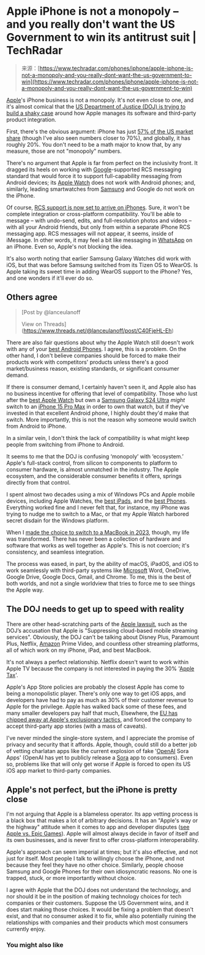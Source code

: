 <!--yml
category: 未分类
date: 2024-05-29 12:35:50
-->

# Apple iPhone is not a monopoly – and you really don't want the US Government to win its antitrust suit | TechRadar

> 来源：[https://www.techradar.com/phones/iphone/apple-iphone-is-not-a-monopoly-and-you-really-dont-want-the-us-government-to-win](https://www.techradar.com/phones/iphone/apple-iphone-is-not-a-monopoly-and-you-really-dont-want-the-us-government-to-win)

[Apple](https://www.techradar.com/tag/apple)'s iPhone business is not a monopoly. It's not even close to one, and it's almost comical that the [US Department of Justice (DOJ) is trying to build a shaky case](https://www.techradar.com/phones/iphone/the-us-sues-apple-for-monopoly-antitrust-violations-says-the-company-has-smothered-an-entire-industry) around how Apple manages its software and third-party product integration.

First, there's the obvious argument: iPhone has just [57% of the US market share](https://explodingtopics.com/blog/iphone-android-users) (though I've also seen numbers closer to 70%), and globally, it has roughly 20%. You don't need to be a math major to know that, by any measure, those are not "monopoly" numbers.

There's no argument that Apple is far from perfect on the inclusivity front. It dragged its heels on working with [Google](https://www.techradar.com/tag/google)-supported RCS messaging standard that would force it to support full-capability messaging from Android devices; its [Apple Watch](https://www.techradar.com/tag/apple-watch) does not work with Android phones; and, similarly, leading smartwatches from [Samsung](https://www.techradar.com/tag/samsung) and Google do not work on the iPhone.

Of course, [RCS support is now set to arrive on iPhones](https://www.techradar.com/phones/iphone/breaking-apple-will-support-rcs-in-2024). Sure, it won't be complete integration or cross-platform compatibility. You'll be able to message – with undo-send, edits, and full-resolution photos and videos – with all your Android friends, but only from within a separate iPhone RCS messaging app. RCS messages will not appear, it seems, inside of iMessage. In other words, it may feel a bit like messaging in [WhatsApp](https://www.techradar.com/tag/whatsapp) on an iPhone. Even so, Apple's not blocking the idea.

It's also worth noting that earlier Samsung Galaxy Watches did work with iOS, but that was before Samsung switched from its Tizen OS to WearOS. Is Apple taking its sweet time in adding WearOS support to the iPhone? Yes, and one wonders if it'll ever do so.

## Others agree

> [Post by @lanceulanoff
> 
> View on Threads](https://www.threads.net/@lanceulanoff/post/C40FjeHL-Eh)

There are also fair questions about why the Apple Watch still doesn't work with any of your [best Android Phones](https://www.techradar.com/best/best-android-phones). I agree, this is a problem. On the other hand, I don't believe companies should be forced to make their products work with competitors' products unless there's a good market/business reason, existing standards, or significant consumer demand.

If there is consumer demand, I certainly haven't seen it, and Apple also has no business incentive for offering that level of compatibility. Those who lust after the [best Apple Watch](https://www.techradar.com/news/best-apple-watch) but own a [Samsung Galaxy S24 Ultra](https://www.techradar.com/phones/samsung-galaxy-phones/samsung-galaxy-s24-ultra-review) *might* switch to an [iPhone 15 Pro Max](https://www.techradar.com/phones/iphone/iphone-15-pro-max-review) in order to own that watch, but if they've invested in that excellent Android phone, I highly doubt they'd make that switch. More importantly, this is not the reason why someone would switch from Android to iPhone.

In a similar vein, I don't think the lack of compatibility is what might keep people from switching from iPhone to Android.

It seems to me that the DOJ is confusing ‘monopoly’ with ‘ecosystem.’ Apple's full-stack control, from silicon to components to platform to consumer hardware, is almost unmatched in the industry. The Apple ecosystem, and the considerable consumer benefits it offers, springs directly from that control.

I spent almost two decades using a mix of Windows PCs and Apple mobile devices, including Apple Watches, the [best iPads](https://www.techradar.com/news/mobile-computing/tablets/best-ipad-2016-how-to-choose-the-right-one-for-you-1322489), and the [best Phones](https://www.techradar.com/news/best-phone). Everything worked fine and I never felt that, for instance, my iPhone was trying to nudge me to switch to a Mac, or that my Apple Watch harbored secret disdain for the Windows platform.

When I [made the choice to switch to a MacBook in 2023](https://www.techradar.com/features/ive-been-using-a-macbook-air-for-a-month-and-no-i-dont-miss-windows), though, my life was transformed. There has never been a collection of hardware and software that works as well together as Apple's. This is not coercion; it's consistency, and seamless integration.

The process was eased, in part, by the ability of macOS, iPadOS, and iOS to work seamlessly with third-party systems like [Microsoft](https://www.techradar.com/tag/microsoft) Word, OneDrive, Google Drive, Google Docs, Gmail, and Chrome. To me, this is the best of both worlds, and not a single worldview that tries to force me to see things the Apple way.

## The DOJ needs to get up to speed with reality

There are other head-scratching parts of the [Apple lawsuit](https://www.techradar.com/phones/iphone/the-big-apple-lawsuit-explained-why-apples-getting-sued-and-what-it-means-for-the-iphone), such as the DOJ’s accusation that Apple is "Suppressing cloud-based mobile streaming services". Obviously, the DOJ can't be talking about Disney Plus, Paramount Plus, Netflix, [Amazon](https://www.techradar.com/tag/amazon) Prime Video, and countless other streaming platforms, all of which work on my iPhone, iPad, and best MacBook.

It's not always a perfect relationship. Netflix doesn't want to work within Apple TV because the company is not interested in paying the 30% '[Apple Tax](https://www.insightpartners.com/ideas/do-you-have-to-pay-the-apple-tax-its-complicated/#:~:text=%E2%80%9CApple%20Tax%E2%80%9D%20is%20a%20slang,subject%20to%20a%2030%25%20surcharge.)'.

Apple's App Store policies are probably the closest Apple has come to being a monopolistic player. There's only one way to get iOS apps, and developers have had to pay as much as 30% of their customer revenue to Apple for the privilege. Apple has walked back some of these fees, and many smaller developers pay half that much, Elsewhere, the [EU has chipped away at Apple's exclusionary tactics](https://www.techradar.com/phones/apples-big-ios-and-app-store-changes-explained-7-things-you-need-to-know), and forced the company to accept third-party app stories (with a mass of caveats).

I've never minded the single-store system, and I appreciate the promise of privacy and security that it affords. Apple, though, could still do a better job of vetting charlatan apps like the current explosion of fake '[OpenAI](https://www.techradar.com/tag/openai) Sora Apps' (OpenAI has yet to publicly release a [Sora](https://www.techradar.com/computing/artificial-intelligence/openai-sora) app to consumers). Even so, problems like that will only get worse if Apple is forced to open its US iOS app market to third-party companies.

## Apple's not perfect, but the iPhone is pretty close

I'm not arguing that Apple is a blameless operator. Its app vetting process is a black box that makes a lot of arbitrary decisions. It has an "Apple's way or the highway" attitude when it comes to app and developer disputes ([see Apple vs. Epic Games](https://www.techradar.com/news/apple-vs-epic-games-trial-dates-details-and-what-is-freefortnite)). Apple will almost always decide in favor of itself and its own businesses, and is never first to offer cross-platform interoperability.

Apple's approach can seem imperial at times; but it's also effective, and not just for itself. Most people I talk to willingly choose the iPhone, and not because they feel they have no other choice. Similarly, people choose Samsung and Google Phones for their own idiosyncratic reasons. No one is trapped, stuck, or more importantly without choice.

I agree with Apple that the DOJ does not understand the technology, and nor should it be in the position of making technology choices for tech companies or their customers. Suppose the US Government wins, and it does start making those choices. It would be fixing a problem that doesn't exist, and that no consumer asked it to fix, while also potentially ruining the relationships with companies and their products which most consumers currently enjoy.

### You might also like